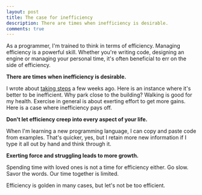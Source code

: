 ```yaml
---
layout: post
title: The case for inefficiency
description: There are times when inefficiency is desirable.
comments: true
---
```

As a programmer, I'm trained to think in terms of efficiency. Managing efficiency is a powerful skill.  Whether you're writing code, designing an engine or managing your personal time, it's often beneficial to err on the side of efficiency.

**There are times when inefficiency is desirable.**

I wrote about [taking steps](/taking-steps) a few weeks ago.  Here is an instance where it's better to be inefficient.  Why park close to the building?  Walking is good for my health.  Exercise in general is about exerting effort to get more gains. Here is a case where inefficiency pays off.

**Don't let efficiency creep into every aspect of your life.**

When I'm learning a new programming language, I can copy and paste code from examples.  That's quicker, yes, but I retain more new information if I type it all out by hand and think through it.

**Exerting force and struggling leads to more growth.**

Spending time with loved ones is not a time for efficiency either.  Go slow.  Savor the words.  Our time together is limited.

Efficiency is golden in many cases, but let's not be too efficient.

